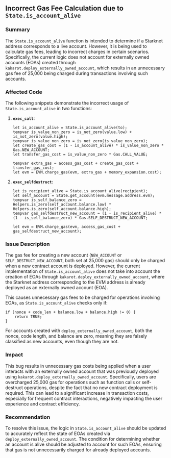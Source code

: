 ## Incorrect Gas Fee Calculation due to `State.is_account_alive`

### Summary
The `State.is_account_alive` function is intended to determine if a Starknet address corresponds to a live account. However, it is being used to calculate gas fees, leading to incorrect charges in certain scenarios. Specifically, the current logic does not account for externally owned accounts (EOAs) created through `kakarot.deploy_externally_owned_account`, which results in an unnecessary gas fee of 25,000 being charged during transactions involving such accounts.

### Affected Code
The following snippets demonstrate the incorrect usage of `State.is_account_alive` in two functions:

1. **`exec_call`**:

    ```
    let is_account_alive = State.is_account_alive(to);
    tempvar is_value_non_zero = is_not_zero(value.low) + is_not_zero(value.high);
    tempvar is_value_non_zero = is_not_zero(is_value_non_zero);
    let create_gas_cost = (1 - is_account_alive) * is_value_non_zero * Gas.NEW_ACCOUNT;
    let transfer_gas_cost = is_value_non_zero * Gas.CALL_VALUE;

    tempvar extra_gas = access_gas_cost + create_gas_cost + transfer_gas_cost;
    let evm = EVM.charge_gas(evm, extra_gas + memory_expansion.cost);
    ```

2. **`exec_selfdestruct`**:

    ```
    let is_recipient_alive = State.is_account_alive(recipient);
    let self_account = State.get_account(evm.message.address.evm);
    tempvar is_self_balance_zero = Helpers.is_zero(self_account.balance.low) * Helpers.is_zero(self_account.balance.high);
    tempvar gas_selfdestruct_new_account = (1 - is_recipient_alive) * (1 - is_self_balance_zero) * Gas.SELF_DESTRUCT_NEW_ACCOUNT;

    let evm = EVM.charge_gas(evm, access_gas_cost + gas_selfdestruct_new_account);
    ```

### Issue Description
The gas fee for creating a new account (`NEW_ACCOUNT` or `SELF_DESTRUCT_NEW_ACCOUNT`, both set at 25,000 gas) should only be charged when a new contract account is deployed. However, the current implementation of `State.is_account_alive` does not take into account the creation of EOAs through `kakarot.deploy_externally_owned_account`, where the Starknet address corresponding to the EVM address is already deployed as an externally owned account (EOA).

This causes unnecessary gas fees to be charged for operations involving EOAs, as `State.is_account_alive` checks only if:

```
if (nonce + code_len + balance.low + balance.high != 0) {
    return TRUE;
}
```

For accounts created with `deploy_externally_owned_account`, both the nonce, code length, and balance are zero, meaning they are falsely classified as new accounts, even though they are not.

### Impact
This bug results in unnecessary gas costs being applied when a user interacts with an externally owned account that was previously deployed using `kakarot.deploy_externally_owned_account`. Specifically, users are overcharged 25,000 gas for operations such as function calls or self-destruct operations, despite the fact that no new contract deployment is required. This can lead to a significant increase in transaction costs, especially for frequent contract interactions, negatively impacting the user experience and contract efficiency.

### Recommendation
To resolve this issue, the logic in `State.is_account_alive` should be updated to accurately reflect the state of EOAs created via `deploy_externally_owned_account`. The condition for determining whether an account is alive should be adjusted to account for such EOAs, ensuring that gas is not unnecessarily charged for already deployed accounts.
